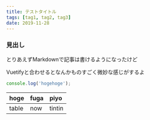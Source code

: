 ```yaml
---
title: テストタイトル
tags: [tag1, tag2, tag3]
date: 2019-11-28
---
```


### 見出し

とりあえずMarkdownで記事は書けるようになったけど

Vuetifyと合わせるとなんかものすごく微妙な感じがするよ

```js
console.log('hogehoge');
```

|hoge|fuga|piyo|
|:--|:--|:--|
|table|now|tintin|